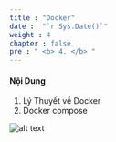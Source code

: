 ```yaml
---
title : "Docker"
date :  "`r Sys.Date()`" 
weight : 4
chapter : false
pre : " <b> 4. </b> "
---
```



#### Nội Dung

1. Lý Thuyết về Docker
2. Docker compose

![alt text](/web/images/1.1/image-001.png)

